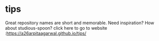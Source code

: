 # tips
Great repository names are short and memorable. Need inspiration? How about studious-spoon?
click here to go to website :https://a26arpitaagarwal.github.io/tips/
